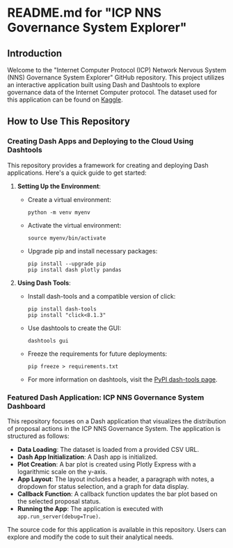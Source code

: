 # README.md for "ICP NNS Governance System Explorer"

## Introduction

Welcome to the "Internet Computer Protocol (ICP) Network Nervous System (NNS) Governance System Explorer" GitHub repository. This project utilizes an interactive application built using Dash and Dashtools to explore governance data of the Internet Computer protocol. The dataset used for this application can be found on [Kaggle](https://www.kaggle.com/datasets/sunshineluyaozhang/icp-nns-proposals).

## How to Use This Repository

### Creating Dash Apps and Deploying to the Cloud Using Dashtools

This repository provides a framework for creating and deploying Dash applications. Here's a quick guide to get started:

1. **Setting Up the Environment**:
   - Create a virtual environment:
     ```
     python -m venv myenv
     ```
   - Activate the virtual environment:
     ```
     source myenv/bin/activate
     ```
   - Upgrade pip and install necessary packages:
     ```
     pip install --upgrade pip
     pip install dash plotly pandas
     ```

2. **Using Dash Tools**:
   - Install dash-tools and a compatible version of click:
     ```
     pip install dash-tools
     pip install "click<8.1.3"
     ```
   - Use dashtools to create the GUI:
     ```
     dashtools gui
     ```
   - Freeze the requirements for future deployments:
     ```
     pip freeze > requirements.txt
     ```
   - For more information on dashtools, visit the [PyPI dash-tools page](https://pypi.org/project/dash-tools/).

### Featured Dash Application: ICP NNS Governance System Dashboard

This repository focuses on a Dash application that visualizes the distribution of proposal actions in the ICP NNS Governance System. The application is structured as follows:

- **Data Loading**: The dataset is loaded from a provided CSV URL.
- **Dash App Initialization**: A Dash app is initialized.
- **Plot Creation**: A bar plot is created using Plotly Express with a logarithmic scale on the y-axis.
- **App Layout**: The layout includes a header, a paragraph with notes, a dropdown for status selection, and a graph for data display.
- **Callback Function**: A callback function updates the bar plot based on the selected proposal status.
- **Running the App**: The application is executed with `app.run_server(debug=True)`.

The source code for this application is available in this repository. Users can explore and modify the code to suit their analytical needs.
